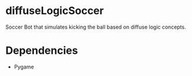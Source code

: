 # diffuseLogicSoccer
Soccer Bot that simulates kicking the ball based on diffuse logic concepts.


# Dependencies

- Pygame